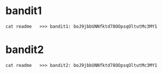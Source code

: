 # bandit1
```
cat readme   >>> bandit1: boJ9jbbUNNfktd78OOpsqOltutMc3MY1
```
# bandit2
```
cat readme   >>> bandit2: boJ9jbbUNNfktd78OOpsqOltutMc3MY1
```


